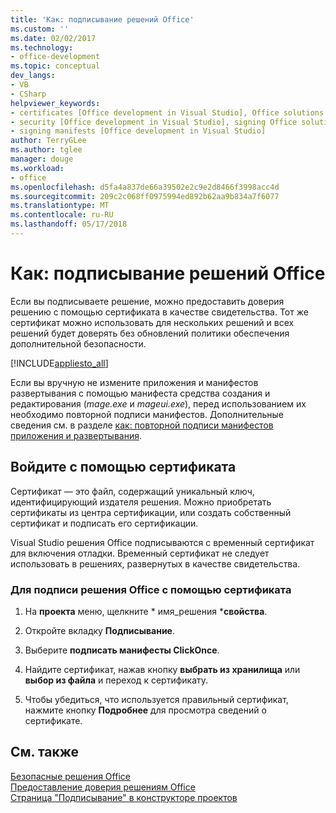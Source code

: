 ```yaml
---
title: 'Как: подписывание решений Office'
ms.custom: ''
ms.date: 02/02/2017
ms.technology:
- office-development
ms.topic: conceptual
dev_langs:
- VB
- CSharp
helpviewer_keywords:
- certificates [Office development in Visual Studio], Office solutions
- security [Office development in Visual Studio], signing Office solutions
- signing manifests [Office development in Visual Studio]
author: TerryGLee
ms.author: tglee
manager: douge
ms.workload:
- office
ms.openlocfilehash: d5fa4a837de66a39502e2c9e2d8466f3998acc4d
ms.sourcegitcommit: 209c2c068ff0975994ed892b62aa9b834a7f6077
ms.translationtype: MT
ms.contentlocale: ru-RU
ms.lasthandoff: 05/17/2018
---
```

# <a name="how-to-sign-office-solutions"></a>Как: подписывание решений Office
  Если вы подписываете решение, можно предоставить доверия решению с помощью сертификата в качестве свидетельства. Тот же сертификат можно использовать для нескольких решений и всех решений будет доверять без обновлений политики обеспечения дополнительной безопасности.  
  
 [!INCLUDE[appliesto_all](../vsto/includes/appliesto-all-md.md)]  
  
 Если вы вручную не измените приложения и манифестов развертывания с помощью манифеста средства создания и редактирования (*mage.exe* и *mageui.exe*), перед использованием их необходимо повторной подписи манифестов. Дополнительные сведения см. в разделе [как: повторной подписи манифестов приложения и развертывания](/visualstudio/deployment/how-to-re-sign-application-and-deployment-manifests).  
  
## <a name="sign-by-using-a-certificate"></a>Войдите с помощью сертификата  
 Сертификат — это файл, содержащий уникальный ключ, идентифицирующий издателя решения. Можно приобретать сертификаты из центра сертификации, или создать собственный сертификат и подписать его сертификации.  
  
 Visual Studio решения Office подписываются с временный сертификат для включения отладки. Временный сертификат не следует использовать в решениях, развернутых в качестве свидетельства.  
  
### <a name="to-sign-an-office-solution-by-using-a-certificate"></a>Для подписи решения Office с помощью сертификата  
  
1.  На **проекта** меню, щелкните * имя_решения ***свойства**.  
  
2.  Откройте вкладку **Подписывание**.  
  
3.  Выберите **подписать манифесты ClickOnce**.  
  
4.  Найдите сертификат, нажав кнопку **выбрать из хранилища** или **выбор из файла** и переход к сертификату.  
  
5.  Чтобы убедиться, что используется правильный сертификат, нажмите кнопку **Подробнее** для просмотра сведений о сертификате.  
  
## <a name="see-also"></a>См. также  
 [Безопасные решения Office](../vsto/securing-office-solutions.md)   
 [Предоставление доверия решениям Office](../vsto/granting-trust-to-office-solutions.md)   
 [Страница "Подписывание" в конструкторе проектов](/visualstudio/ide/reference/signing-page-project-designer)  
  
  